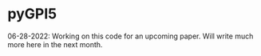 # pyGPI5

06-28-2022:
Working on this code for an upcoming paper.  Will write much more here in the next month.
